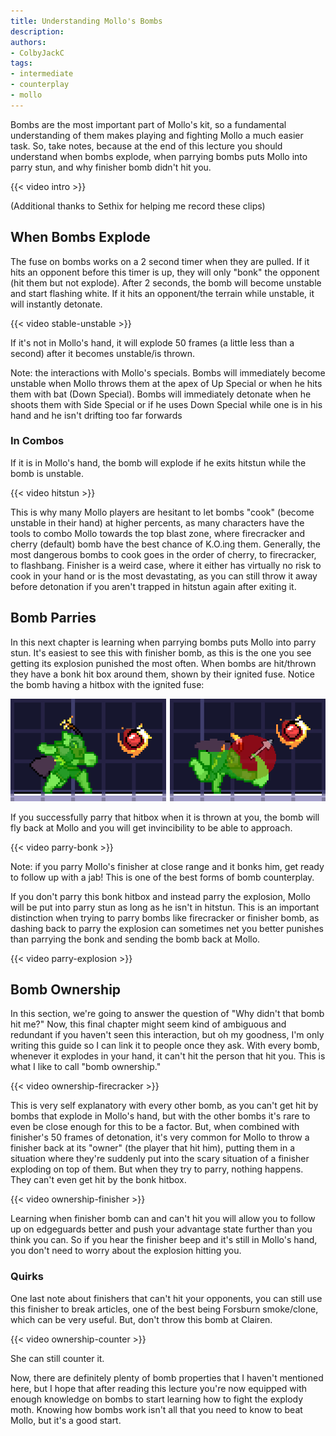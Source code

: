 ```yaml
---
title: Understanding Mollo's Bombs
description: 
authors:
- ColbyJackC
tags:
- intermediate
- counterplay
- mollo
---
```


Bombs are the most important part of Mollo's kit, so a fundamental understanding of them makes playing and fighting Mollo a much easier task. So, take notes, because at the end of this lecture you should understand when bombs explode, when parrying bombs puts Mollo into parry stun, and why finisher bomb didn't hit you.

{{< video intro >}}

(Additional thanks to Sethix for helping me record these clips)

## When Bombs Explode

The fuse on bombs works on a 2 second timer when they are pulled. If it hits an opponent before this timer is up, they will only "bonk" the opponent (hit them but not explode). After 2 seconds, the bomb will become unstable and start flashing white. If it hits an opponent/the terrain while unstable, it will instantly detonate.

{{< video stable-unstable >}}

If it's not in Mollo's hand, it will explode 50 frames (a little less than a second) after it becomes unstable/is thrown.

Note: the interactions with Mollo's specials. Bombs will immediately become unstable when Mollo throws them at the apex of Up Special or when he hits them with bat (Down Special). Bombs will immediately detonate when he shoots them with Side Special or if he uses Down Special while one is in his hand and he isn't drifting too far forwards

### In Combos

If it is in Mollo's hand, the bomb will explode if he exits hitstun while the bomb is unstable.

{{< video hitstun >}}

This is why many Mollo players are hesitant to let bombs "cook" (become unstable in their hand) at higher percents, as many characters have the tools to combo Mollo towards the top blast zone, where firecracker and cherry (default) bomb have the best chance of K.O.ing them. Generally, the most dangerous bombs to cook goes in the order of cherry, to firecracker, to flashbang. Finisher is a weird case, where it either has virtually no risk to cook in your hand or is the most devastating, as you can still throw it away before detonation if you aren't trapped in hitstun again after exiting it.

## Bomb Parries

In this next chapter is learning when parrying bombs puts Mollo into parry stun. It's easiest to see this with finisher bomb, as this is the one you see getting its explosion punished the most often. When bombs are hit/thrown they have a bonk hit box around them, shown by their ignited fuse. Notice the bomb having a hitbox with the ignited fuse:

![Mollo Forward Strong bomb throw hitbox display](/library/mollo/1080_forward-strong-bomb-toss.png)

If you successfully parry that hitbox when it is thrown at you, the bomb will fly back at Mollo and you will get invincibility to be able to approach.

{{< video parry-bonk >}}

Note: if you parry Mollo's finisher at close range and it bonks him, get ready to follow up with a jab! This is one of the best forms of bomb counterplay.

If you don't parry this bonk hitbox and instead parry the explosion, Mollo will be put into parry stun as long as he isn't in hitstun. This is an important distinction when trying to parry bombs like firecracker or finisher bomb, as dashing back to parry the explosion can sometimes net you better punishes than parrying the bonk and sending the bomb back at Mollo.

{{< video parry-explosion >}}

## Bomb Ownership

In this section, we're going to answer the question of "Why didn't that bomb hit me?" Now, this final chapter might seem kind of ambiguous and redundant if you haven't seen this interaction, but oh my goodness, I'm only writing this guide so I can link it to people once they ask. With every bomb, whenever it explodes in your hand, it can't hit the person that hit you. This is what I like to call "bomb ownership."

{{< video ownership-firecracker >}}

This is very self explanatory with every other bomb, as you can't get hit by bombs that explode in Mollo's hand, but with the other bombs it's rare to even be close enough for this to be a factor. But, when combined with finisher's 50 frames of detonation, it's very common for Mollo to throw a finisher back at its "owner" (the player that hit him), putting them in a situation where they're suddenly put into the scary situation of a finisher exploding on top of them. But when they try to parry, nothing happens. They can't even get hit by the bonk hitbox.

{{< video ownership-finisher >}}

Learning when finisher bomb can and can't hit you will allow you to follow up on edgeguards better and push your advantage state further than you think you can. So if you hear the finisher beep and it's still in Mollo's hand, you don't need to worry about the explosion hitting you.

### Quirks

One last note about finishers that can't hit your opponents, you can still use this finisher to break articles, one of the best being Forsburn smoke/clone, which can be very useful. But, don't throw this bomb at Clairen. 

{{< video ownership-counter >}}

She can still counter it.

Now, there are definitely plenty of bomb properties that I haven't mentioned here, but I hope that after reading this lecture you're now equipped with enough knowledge on bombs to start learning how to fight the explody moth. Knowing how bombs work isn't all that you need to know to beat Mollo, but it's a good start.
